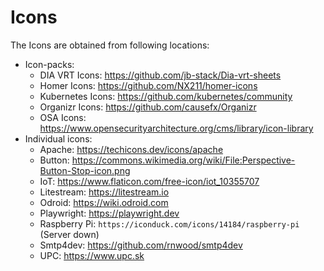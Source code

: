# Icons

The Icons are obtained from following locations:

- Icon-packs:
    - DIA VRT Icons: <https://github.com/jb-stack/Dia-vrt-sheets>
    - Homer Icons: <https://github.com/NX211/homer-icons>
    - Kubernetes Icons: <https://github.com/kubernetes/community>
    - Organizr Icons: <https://github.com/causefx/Organizr>
    - OSA Icons: <https://www.opensecurityarchitecture.org/cms/library/icon-library>
- Individual icons:
    - Apache: <https://techicons.dev/icons/apache>
    - Button: <https://commons.wikimedia.org/wiki/File:Perspective-Button-Stop-icon.png>
    - IoT: <https://www.flaticon.com/free-icon/iot_10355707>
    - Litestream: <https://litestream.io>
    - Odroid: <https://wiki.odroid.com>
    - Playwright: <https://playwright.dev>
    - Raspberry Pi: `https://iconduck.com/icons/14184/raspberry-pi` (Server down)
    - Smtp4dev: <https://github.com/rnwood/smtp4dev>
    - UPC: <https://www.upc.sk>
